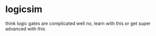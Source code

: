 # logicsim
think logic gates are complicated well no, learn with this or get super advanced with this
